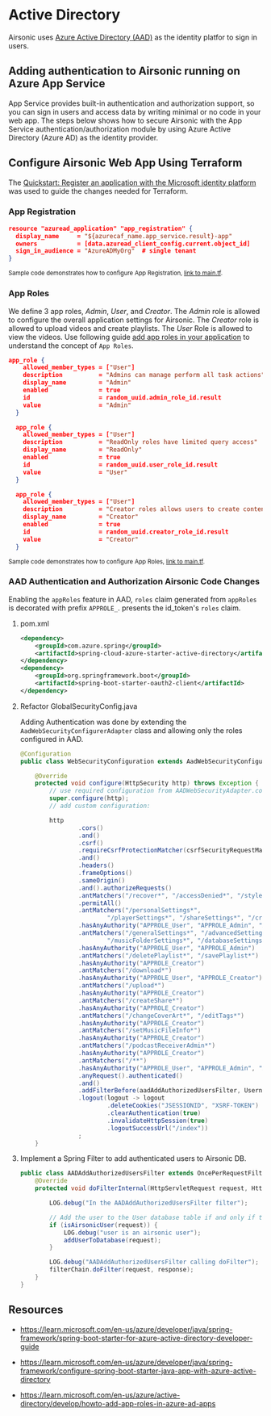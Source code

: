 # Active Directory

Airsonic uses [Azure Active Directory (AAD)](https://learn.microsoft.com/en-us/azure/active-directory/develop/) as the identity platfor to sign in users.  

## Adding authentication to Airsonic running on Azure App Service

App Service provides built-in authentication and authorization support, so you can sign in users and access data by writing minimal or no code in your web app.  The steps below shows how to secure Airsonic with the App Service authentication/authorization module by using Azure Active Directory (Azure AD) as the identity provider.

## Configure Airsonic Web App Using Terraform

The [Quickstart: Register an application with the Microsoft identity platform](https://learn.microsoft.com/en-us/azure/active-directory/develop/quickstart-register-app) was used to guide the changes needed for Terraform.

### App Registration

```json
resource "azuread_application" "app_registration" {
  display_name     = "${azurecaf_name.app_service.result}-app"
  owners           = [data.azuread_client_config.current.object_id]
  sign_in_audience = "AzureADMyOrg"  # single tenant
}
```
<sup>Sample code demonstrates how to configure App Registration, [link to main.tf](https://github.com/Azure/reliable-web-app-pattern-java/blob/eb73a37be3d011112286df4e5853228f55cb377f/terraform/modules/app-service/main.tf#L80).</sup>

### App Roles

We define 3 app roles, *Admin*, *User*, and *Creator*. The *Admin* role is allowed to configure the overall application settings for Airsonic. The *Creator* role is allowed to upload videos and create playlists.  The *User* Role is allowed to view the videos. Use following guide [add app roles in your application](https://docs.microsoft.com/azure/active-directory/develop/howto-add-app-roles-in-azure-ad-apps) to understand the concept of `App Roles`.

```json
app_role {
    allowed_member_types = ["User"]
    description          = "Admins can manage perform all task actions"
    display_name         = "Admin"
    enabled              = true
    id                   = random_uuid.admin_role_id.result
    value                = "Admin"
  }

  app_role {
    allowed_member_types = ["User"]
    description          = "ReadOnly roles have limited query access"
    display_name         = "ReadOnly"
    enabled              = true
    id                   = random_uuid.user_role_id.result
    value                = "User"
  }

  app_role {
    allowed_member_types = ["User"]
    description          = "Creator roles allows users to create content"
    display_name         = "Creator"
    enabled              = true
    id                   = random_uuid.creator_role_id.result
    value                = "Creator"
  }
```
<sup>Sample code demonstrates how to configure App Roles, [link to main.tf](https://github.com/Azure/reliable-web-app-pattern-java/blob/eb73a37be3d011112286df4e5853228f55cb377f/terraform/modules/app-service/main.tf#L98).</sup>

### AAD Authentication and Authorization Airsonic Code Changes

Enabling the `appRoles` feature in AAD, `roles` claim generated from `appRoles` is decorated with prefix `APPROLE_`. presents the id_token's `roles` claim.

1. pom.xml

    ```xml
    <dependency>
        <groupId>com.azure.spring</groupId>
        <artifactId>spring-cloud-azure-starter-active-directory</artifactId>
    </dependency>
    <dependency>
        <groupId>org.springframework.boot</groupId>
        <artifactId>spring-boot-starter-oauth2-client</artifactId>
    </dependency>
    ```
1. Refactor GlobalSecurityConfig.java

    Adding Authentication was done by extending the `AadWebSecurityConfigurerAdapter` class and allowing only the roles configured in AAD.

    ```java
    @Configuration
    public class WebSecurityConfiguration extends AadWebSecurityConfigurerAdapter {

        @Override
        protected void configure(HttpSecurity http) throws Exception {
            // use required configuration from AADWebSecurityAdapter.configure:
            super.configure(http);
            // add custom configuration:

            http
                    .cors()
                    .and()
                    .csrf()
                    .requireCsrfProtectionMatcher(csrfSecurityRequestMatcher)
                    .and()
                    .headers()
                    .frameOptions()
                    .sameOrigin()
                    .and().authorizeRequests()
                    .antMatchers("/recover*", "/accessDenied*", "/style/**", "/icons/**", "/flash/**", "/script/**", "/error")
                    .permitAll()
                    .antMatchers("/personalSettings*",
                            "/playerSettings*", "/shareSettings*", "/credentialsSettings*")
                    .hasAnyAuthority("APPROLE_User", "APPROLE_Admin", "APPROLE_Creator")
                    .antMatchers("/generalSettings*", "/advancedSettings*", "/userSettings*",
                            "/musicFolderSettings*", "/databaseSettings*", "/transcodeSettings*", "/rest/startScan*")
                    .hasAnyAuthority("APPROLE_User", "APPROLE_Admin")
                    .antMatchers("/deletePlaylist*", "/savePlaylist*")
                    .hasAnyAuthority("APPROLE_Creator")
                    .antMatchers("/download*")
                    .hasAnyAuthority("APPROLE_User", "APPROLE_Creator")
                    .antMatchers("/upload*")
                    .hasAnyAuthority("APPROLE_Creator")
                    .antMatchers("/createShare*")
                    .hasAnyAuthority("APPROLE_Creator")
                    .antMatchers("/changeCoverArt*", "/editTags*")
                    .hasAnyAuthority("APPROLE_Creator")
                    .antMatchers("/setMusicFileInfo*")
                    .hasAnyAuthority("APPROLE_Creator")
                    .antMatchers("/podcastReceiverAdmin*")
                    .hasAnyAuthority("APPROLE_Creator")
                    .antMatchers("/**")
                    .hasAnyAuthority("APPROLE_User", "APPROLE_Admin", "APPROLE_Creator")
                    .anyRequest().authenticated()
                    .and()
                    .addFilterBefore(aadAddAuthorizedUsersFilter, UsernamePasswordAuthenticationFilter.class)
                    .logout(logout -> logout
                            .deleteCookies("JSESSIONID", "XSRF-TOKEN")
                            .clearAuthentication(true)
                            .invalidateHttpSession(true)
                            .logoutSuccessUrl("/index"))
                    ;
        }
    ``` 

1. Implement a Spring Filter to add authenticated users to Airsonic DB.

    ```java
    public class AADAddAuthorizedUsersFilter extends OncePerRequestFilter {
        @Override
        protected void doFilterInternal(HttpServletRequest request, HttpServletResponse response, FilterChain filterChain) throws ServletException, IOException {

            LOG.debug("In the AADAddAuthorizedUsersFilter filter");

            // Add the user to the User database table if and only if they have a valid app role.
            if (isAirsonicUser(request)) {
                LOG.debug("user is an airsonic user");
                addUserToDatabase(request);
            }

            LOG.debug("AADAddAuthorizedUsersFilter calling doFilter");
            filterChain.doFilter(request, response);
        }
    }
    ```


## Resources

* https://learn.microsoft.com/en-us/azure/developer/java/spring-framework/spring-boot-starter-for-azure-active-directory-developer-guide

* https://learn.microsoft.com/en-us/azure/developer/java/spring-framework/configure-spring-boot-starter-java-app-with-azure-active-directory

* https://learn.microsoft.com/en-us/azure/active-directory/develop/howto-add-app-roles-in-azure-ad-apps
